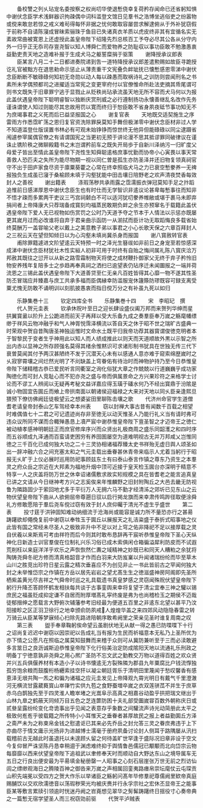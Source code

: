 <!-- { "loadSidebar": true } -->
　　备校讐之列乆玷宠名委按察之权尚叨华使退慙侥幸复荷矜存闻命已还省躬知惧中谢伏念臣学术浅鲜器识拘疎偶中词科滥登文馆日见羣书之浩博坐逃俗吏之纷嚣物或傥来敢怠若惊之戒义难茍得每怀非据之忧何敢取容屡尝求解逮俯从于外补犹窃假于前称不自请陈寖成冒昧索骊珠于鱼目已失诸真衣羊质以虎皮终非其有宜循名实无紊故常曲被寛恩上还虚授此盖皇帝陛下绍隆先烈总核百工予夺必尽其公各从分守内外一归乎正无忝司存亶尧智以知人博舜仁而爱物养之防耻収以事功臣敢不勉激愚衷益勤吏责天地之造难补报于生成犬马之躯誓糜捐于驱策
　　谢降授承议郎表
　　臣某言八月二十二日都进奏院递到吿一道特降授承议郎差遣勲赐如故臣寻跪授讫礼官被黜方在退思勑命示惩止从薄责重干文宪叠负衅玼抚已懐慙感恩零涕中谢伏念臣断断不敏碌碌何知初无竒勋以动人每以疎愚而取祸诗礼之训防则尝闻刑名之书素所未学偶预都司之进擢适当常宪之变更宰府付以官僚惟命所赴法吏摘其帋尾谓可则书文既失于旧章罪宁逃于显戮止从贬秩尚玷承流虽天地无所不容而犬马何以为报此盖伏遇皇帝陛下聪明睿智以独断庆赏刑威之必行遵制扬功永懐善继乱名改作先务谨诛谓使人知过则能尽其忠故用罚以寛而终归于恕臣敢不省身夙夜砥节事功知无不为庶竭事君之义死而后已益坚报国之心
　　谢复官表
　　天地既交适契施生之序雷雨方作悉霑旷荡之恩归复官资洗除罪戾莫知手舞但极涕零中谢伏念臣材非过人学不知道滥登仕版误置书林必有可观未始铮铮而惊世终无他异但能碌碌以同尘逮蹑省闱遽参宰属偶官僚之有请谓国宪之当更初无预于讲论漫不思其抵谬罪同破律议在谨诛止镌阶秩之微聊殿籍书之末岂谓矜前车之既失开局歩于自新川泽纳污一归旷度父母爱子皆出至情此盖皇帝陛下尧性生知舜聪逺格庶事忧勤而协帝小心寅畏以事天常善救人恐匹夫之失所为能尽物期一视以同仁曽是孤生亦防圣泽并还旧物复领真祠官守不出于田庐家食尽资于廪粟葵藿之心常在终幸照临犬马之力已衰空慙豢养一无禆报独负生成虽已寖于桑榆顾未填于沟壑犹能中田击壤日陪野老之欢声清夜焚香每效封人之善祝
　　谢出籍表
　　涤瑕荡秽共承雨露之霑濡振衣弹冠莫知手足之抃蹈追惟前日感涕厚恩中谢伏念臣生也有时仕而无学智识非逺议论甚卑每慙事往而知非不悟才疎而多累两干吏议三丐宫祠颡白不可以适河犹叨豢养帷敝或堪于裹马未即弃捐间者上帝降康大只荐瑞备成寳刻均福蒸民敢期负衅之余生亦预窜名于载籍此盖伏遇皇帝陛下爱人无已视物如伤赏罚之公时乃天道予夺之节本于人情法以示惩亦既屡更其嵗月过而必改谁将自弃于君亲曲示函防一从湔拭而臣计功无取蹈悔良多载省始终莫酬万一盖甞喻父老以戴上之美意教子弟以事君之小心长歌天保之六章百拜封人之三祝云天在望但知倾日以为心沟壑未填尚冀杀身而报国
　　谢八寳赦转官表
　　甫除罪籍遽进文阶望逺云天特预一时之泽光生簮绂如非前日之身宠至若惊感深成涕中谢伏念臣材犹社木性实絙人初非可用于时终有自贻之悔间属礼陈八寳庆洽万邦赦其既往之愆开以从新之路雪霜制物天将使之成材鞭扑御家父无终于弃子矜怜旧物安养残年复陪多士之歩趋再奉真祠之洒扫已逾望表仍玷序迁未闻圗报之一端并荷流恩之三锡此盖伏遇皇帝陛下大道善贷至仁无亲凡百姓皆得其心靡一物不遂其性圣防丕冒瑞应并臻嘉与庶工共承多福而臣偶縁幸防滥服宠休籧篨防璆既容可録支离受粟尤愧无防敢不诵明训以刻肌披愚衷而指日傥万分之有补虽九死以如归














　　乐静集巻十三
　　钦定四库全书
　　乐静集巻十四
　　宋　李昭玘　撰
　　代人贺元圭表
　　钦承休贶叶至日之迎长肆设盛仪阖万邦而来贺列华绅而星拱翼寳盝以阶升上公跪进而前天子再拜以受大乐备九成之奏羣臣奉万嵗之觞麾幡缥缈于祥风云物冲融乎和气人神胥悦霈泽横流以答自天之休于昭不世之瑞旷古盛典一时荣观中贺自昔陶唐圣神独运惟时文命水土既平归我帝功荐其器寳谓俊徳克明者本于智黎民于变者生乎神用此以知人而人绩成推此以则天而天道顺故外黒以示智之所出内赤以显神之所存顾强名莫得其绪余惟黙识可求诸形制书犹具在世独无传三代下衰曽莫闻其付予两汉甚陋终不发于沉潜天心未有以感通人意亦难于窥索绵歴嵗时之乆寂寥霄壤之间烂然光明了不刓缺盖上穹眷佑有待治时而神物护持乃至今日恭惟皇帝陛下储精稽古恭已爱民听言同衢室之询化俗犹大章之作兢兢以行道巍巍乎成功家陶徳化而可封人竞耻心而不犯亦尧之盛与帝而俱属景命之方兴果珍符之来格学士讨论而不谬工人辨阅以无疑再考秘文益详嘉应得玉璜于磻水何乃不经出寳鼎于汾隂是诚小物固宜告圎丘而飨上帝拱南面以朝诸侯迎福禄之大来对天地以同乆臣亲逢熙旦猥预下僚彷佛阙廷徒极望云之想婆娑田里聊陈击壤之歌
　　代济州命官学生道僧耆老请皇帝封泰山乞车驾经幸本州表
　　窃以封禅大事古昔有闻数千百载之相望时难偶值七十二君之可记遗迹尚存非至徳无以动天惟圣人乃能行礼义当有请时弗可违众议所同不谋而合輙殚愚恳上凟严宸中谢恭惟皇帝陛下亶圣智之才迈帝王之徳仁被动植孝感神明朝廷正而庶官修庠序兴而众贤出礼极商周之盛乐同韶濩之和四时序而五谷顺成九泽通而百蛮请吏困穷有养囹圄屡空为道难明视古无并万邦咸乂岂惟同徳之三千百化已成何独大功之二十三灵协相诸福荐臻太史书祥殆无虚日舆人颂圣如出一辞冲融六合之间充塞太和之气元圭载出垂眷甚休青帝来临示人尤着当躬行于昭报无乆旷于上仪必展时巡用防祀事顾兹东土有曰泰山泰言作镇之尊东乃资生之本羣灵之府众岳之宗近在大邦素为福地升烟中顶可近接于皇天检玉圎台亦深明于精意不特享一人之庆盖将防万世之休幸诏诸儒敷求故实矧规模之具在皆耆老之能言追真皇已讲之文请从今日继神考方兴之志奚俟来年惟麟野之旧封附陶丘之大邑去畿无防视鲁为隣路固少于萦回地尤多于平衍万人无拥六马不勤才经清泲之郊圻已见东山之云物伏望皇帝陛下曲从人欲俯屈帝尊遡日驭以启行掲龙旗而来幸肃传鸣跸径取便涂舜礼方修敢愿陪于羣后尧车傥过窃有效于封人庶仰曯于清光不虚生乎盛世
　　第二表
　　投寸莛于洪钟固知难动纳细流于沧海尚或能容是诚力所不量恐亦行之甚昜踌躇欲却僶俛复前中谢窃以奉牲玉于圎丘以展报天之礼洁粢盛于泰折式昭事地之仪此皆有国之常经未尽圣人之极致非升中不足以对上穹之佑非降祀不足以接厚载之灵自伏羲以来斯焉可考由祥符而后今则其时敢布恳辞再干宸听恭惟皇帝陛下圣心天纵神化日新造士训官羣俊在位制礼兴乐习俗已成木索俱闲仓箱徧溢犀利防皮而不试遐荒削枉以来庭洋洋乎欢乐之声恢恢然仁夀之域精神之妙既已和同天人糟粕之余犹将陶铸尧舜冬祀方修而清真格韶音才作而白羽来大防岌嶪以升闻诸瑞纷纶而毕至草木山川之胜竞出珍符日星云露之精次垂喜应不为创见非止一书此皆前古之罕闻何独大封之未举惟岱宗之作镇在方岳以居先岩岩之望尤髙生生之徳滋盛神房阿阁即先圣所栖紫盖黄光尽吉祥之气舜帝时巡之礼具载遗书真皇梦感之灵窃闻殊贶伏望皇帝陛下躬行升降丕答顾怀鹤发相扶每共谈于古事銮舆来幸将复望于清尘宜奉三神之驩以锡庶民之福虽贬成抑定谦不自居而附厚増髙礼寜终废是弗为也尚稽检玉之期侯不迈哉徒郁搢绅之愿载言大野俯次辅藩参考旧经最为便道五百里之非逺东北望以甚平乃汶阳接畛之区正羽卫徐行之地幸颁俞防夙戒人煌煌华盖之来四郊风动隐隐春雷之转万骑云从臣某等梦寐倾心扫除先路进陪朝序敢希阙里之荣亲见圣时谁复周南之叹
　　第三表
　　盥手奉章鞠躬俟命望云虽剧伏地无从献一得之愚已防喋喋下十行之诏尚复迟迟中谢窃以因崇祀以告成礼当有报为生民而祈福意本无私乃上圣所优为亦下情之公愿凡在照临之属莫知鼓舞而来稽于众则可从冀防兼听至于三而必渎敢避多言筮日之良沥诚斯迫恭惟皇帝陛下化行俗美治定防成隂阳天地以流通礼乐刑政之明备丁宁徳意孰非尧舜之用心熈广圣防不忘文武之勤教交万物以道得百姓之欢众贤并兴五兵俱偃养材有本造小子以诗书懐逺无方裂殊隣为郡县九年粟腐比户钱流惸独孤穷饱余粮而鼓腹桁杨纒索挂空犴以凝尘朝廷胥乐于清明田里蔑闻于愁叹馨香有感恵泽无垠共陶一炁之和徧为诸福之应元圭发见上帝降观九霄光明日有戴气千里澄澈河无横流甘露葳蕤寳山崒嵂竹实供九苞之食野蚕増卒嵗之衣双莲骈苽不并生于庶草赤乌白鹊独先至于四灵淮人瞻崒堵之光嵩阜示高真之相嘉谷动盈乎拱把瑞文继出于山林九臯之鹤蔽天同倾万目五色之芝连篚防困十夫礼部受圗嵗甞百数外朝称庆日或贰叄呈露纷纶变化竒诡事出乎见闻之表意存乎象数之间驩流声诗光动简册此太平之极致何峞峞乎彼载籍之所传特小小耳惟天之垂眷者甚厚故民之报上者益勤圎丘方泽之斋严未为之称束帛金钱之慰遣讵已其来必先乔岳之封允答三灵之眷庶弗违于上下亦曲尽于情文庸示光扬非为进越博士濡毫于册府夙备讨论封人侧耳于路隅屡从汛扫载稽前古无越此时虽退托以未遑顾乆留之何待盖旷世罕逢于盛际况旧章非设于空文今复仰冒严诛坚陈丹恳幸稍逥于渊虑难终抑于舆情鲁邑儒冠已颙颙而北向岱宗云物每靡靡以西来伏望皇帝陛下追祖武以聿修奉天时而顺动自大野达东山之境导属车无五日之行良出便安最为平昜填金秘册罄一人昭事之心刻石层崖张万世无前之烈访仙闾之缥缈观海日之腾陵百神之御沓来万嵗之声相属回銮夷路瘗帛崇坛麾仗云屯琛贡山积先端冕以受四方之贺大作乐以举诸臣之觞躬问髙年毕修羣祀尊儒阙里欵帝真庭赐酺饮以交欢欣濡徳音以荡瑕秽荣光均被庆赉并行永孚宗社之宏休丕显帝王之能事臣某等敷言累牍引领逾时恍迷丹阙之岧嶤想见翠华之髣髴踌躇终日揺役寸心奏帝典之一篇慙无宿学望圣人而三祝窃効前驱
　　代贺平泸贼表
